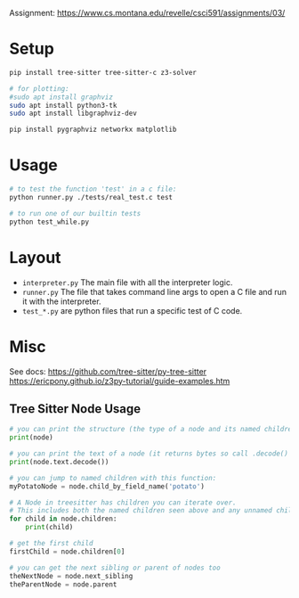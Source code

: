 Assignment: https://www.cs.montana.edu/revelle/csci591/assignments/03/


# Setup

```sh
pip install tree-sitter tree-sitter-c z3-solver

# for plotting:
#sudo apt install graphviz
sudo apt install python3-tk
sudo apt install libgraphviz-dev

pip install pygraphviz networkx matplotlib 
```

# Usage

```sh
# to test the function 'test' in a c file:
python runner.py ./tests/real_test.c test

# to run one of our builtin tests
python test_while.py
```


# Layout
- `interpreter.py` The main file with all the interpreter logic.
- `runner.py` The file that takes command line args to open a C file and run it with the interpreter.
- `test_*.py` are python files that run a specific test of C code.




# Misc

See docs:
https://github.com/tree-sitter/py-tree-sitter
https://ericpony.github.io/z3py-tutorial/guide-examples.htm

## Tree Sitter Node Usage
```python
# you can print the structure (the type of a node and its named children)
print(node)

# you can print the text of a node (it returns bytes so call .decode() to convert it back to a string)
print(node.text.decode())

# you can jump to named children with this function:
myPotatoNode = node.child_by_field_name('potato')

# A Node in treesitter has children you can iterate over. 
# This includes both the named children seen above and any unnamed children
for child in node.children:
    print(child)

# get the first child
firstChild = node.children[0]

# you can get the next sibling or parent of nodes too
theNextNode = node.next_sibling
theParentNode = node.parent

```
